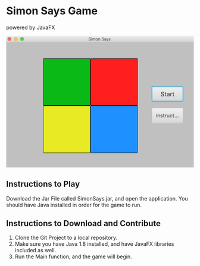 # Simon Says Game
powered by JavaFX

![Alt text](Game-Image.png)

## Instructions to Play
Download the Jar File called SimonSays.jar, and open the application. You should have Java installed in order for the game to run.

## Instructions to Download and Contribute
1. Clone the Git Project to a local repository. 
2. Make sure you have Java 1.8 installed, and have JavaFX libraries included as well. 
3. Run the Main function, and the game will begin. 

##
